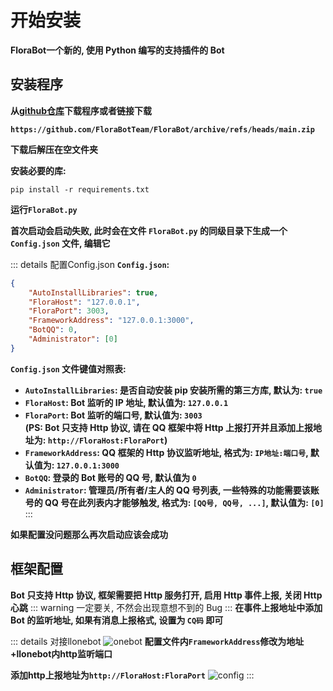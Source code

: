 # 开始安装
**FloraBot一个新的, 使用 Python 编写的支持插件的 Bot**
## 安装程序

**从[github仓库](https://github.com/FloraBotTeam/FloraBot)下载程序或者链接下载**

**`https://github.com/FloraBotTeam/FloraBot/archive/refs/heads/main.zip`**

**下载后解压在空文件夹**

**安装必要的库:**  

```Shell
pip install -r requirements.txt
```

**运行`FloraBot.py`**

**首次启动会启动失败, 此时会在文件 `FloraBot.py` 的同级目录下生成一个 `Config.json` 文件, 编辑它**

::: details 配置Config.json
**`Config.json`:**  
```Json
{
    "AutoInstallLibraries": true,
    "FloraHost": "127.0.0.1",
    "FloraPort": 3003,
    "FrameworkAddress": "127.0.0.1:3000",
    "BotQQ": 0,
    "Administrator": [0]
}
```

**`Config.json` 文件键值对照表:**  
* **`AutoInstallLibraries`: 是否自动安装 pip 安装所需的第三方库, 默认为: `true`**  
* **`FloraHost`: Bot 监听的 IP 地址, 默认值为: `127.0.0.1`**  
* **`FloraPort`: Bot 监听的端口号, 默认值为: `3003`**  
**(PS: Bot 只支持 Http 协议, 请在 QQ 框架中将 Http 上报打开并且添加上报地址为: `http://FloraHost:FloraPort`)**  
* **`FrameworkAddress`: QQ 框架的 Http 协议监听地址, 格式为: `IP地址:端口号`, 默认值为: `127.0.0.1:3000`**  
* **`BotQQ`: 登录的 Bot 账号的 QQ 号, 默认值为 `0`**  
* **`Administrator`: 管理员/所有者/主人的 QQ 号列表, 一些特殊的功能需要该账号的 QQ 号在此列表内才能够触发, 格式为: `[QQ号, QQ号, ...]`, 默认值为: `[0]`** 
:::

**如果配置没问题那么再次启动应该会成功**

## 框架配置
**Bot 只支持 Http 协议, 框架需要把 Http 服务打开, 启用 Http 事件上报, 关闭 Http 心跳**
::: warning
一定要关, 不然会出现意想不到的 Bug
::: 
**在事件上报地址中添加 Bot 的监听地址, 如果有消息上报格式, 设置为 `CQ码` 即可**

::: details 对接llonebot
![onebot](/onebot.png "onebot")
**配置文件内`FrameworkAddress`修改为地址+llonebot内http监听端口**

**添加http上报地址为`http://FloraHost:FloraPort`**
![config](/config.png "config")
:::
